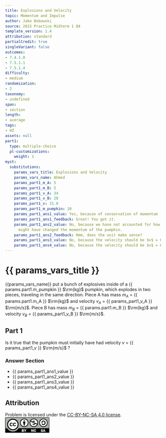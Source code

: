 ```yaml
---
title: Explosions and Velocity
topic: Momentum and Impulse
author: Jake Bobowski
source: 2015 Practice Midterm 1 Q4
template_version: 1.4
attribution: standard
partialCredit: true
singleVariant: false
outcomes:
- 7.4.1.0
- 7.5.1.1
- 7.5.1.4
difficulty:
- medium
randomization:
- 2
taxonomy:
- undefined
span:
- section
length:
- average
tags:
- HZ
assets: null
part1:
  type: multiple-choice
  pl-customizations:
    weight: 1
myst:
  substitutions:
    params_vars_title: Explosions and Velocity
    params_vars_name: Ahmed
    params_part1_m_A: 5
    params_part1_m_B: 5
    params_part1_v_A: 34
    params_part1_v_B: 28
    params_part1_v: 31.0
    params_part1_m_pumpkin: 10
    params_part1_ans1_value: Yes, because of conservation of momentum
    params_part1_ans1_feedback: Great! You got it.
    params_part1_ans2_value: No, because we have not accounted for how the explosion
      might have changed the momentum of the pumpkin.
    params_part1_ans2_feedback: Hmm, does the unit make sense?
    params_part1_ans3_value: No, because the velocity should be $v$ = 62 $\rm{m/s}$
    params_part1_ans4_value: No, because the velocity should be $v$ = 6.2 $\rm{m/s/kg}$
---
```

# {{ params_vars_title }}
{{params_vars_name}} put a bunch of explosives inside of a {{ params.part1.m_pumpkin }} $\rm{kg}$ pumpkin, which explodes in two pieces, traveling in the same direction.
Piece A has mass $m_A$ = {{ params.part1.m_A }} $\rm{kg}$ and velocity $v_A$ = {{ params_part1_v_A }} $\rm{m/s}$.
Piece B has mass $m_B$ = {{ params.part1.m_B }} $\rm{kg}$ and velocity $v_B$ = {{ params_part1_v_B }} $\rm{m/s}$.

## Part 1

Is it true that the pumpkin must initially have had velocity $v$ = {{ params_part1_v }} $\rm{m/s}$ ?

### Answer Section

- {{ params_part1_ans1_value }}
- {{ params_part1_ans2_value }}
- {{ params_part1_ans3_value }}
- {{ params_part1_ans4_value }}

## Attribution

Problem is licensed under the [CC-BY-NC-SA 4.0 license](https://creativecommons.org/licenses/by-nc-sa/4.0/).<br> ![The Creative Commons 4.0 license requiring attribution-BY, non-commercial-NC, and share-alike-SA license.](https://raw.githubusercontent.com/firasm/bits/master/by-nc-sa.png)